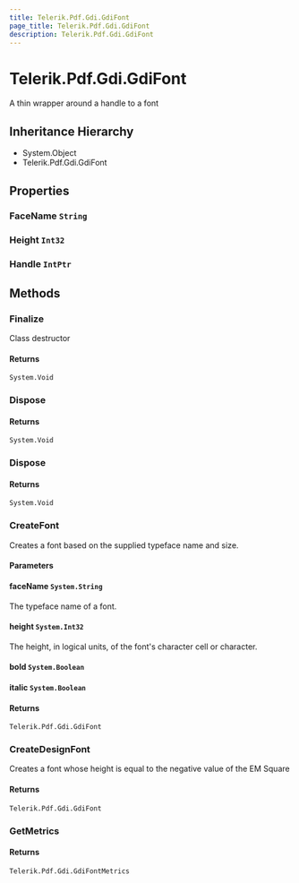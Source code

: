 ```yaml
---
title: Telerik.Pdf.Gdi.GdiFont
page_title: Telerik.Pdf.Gdi.GdiFont
description: Telerik.Pdf.Gdi.GdiFont
---
```


# Telerik.Pdf.Gdi.GdiFont

A thin wrapper around a handle to a font

## Inheritance Hierarchy

* System.Object
* Telerik.Pdf.Gdi.GdiFont

## Properties

###  FaceName `String`

###  Height `Int32`

###  Handle `IntPtr`

## Methods

###  Finalize

Class destructor

#### Returns

`System.Void` 

###  Dispose

#### Returns

`System.Void` 

###  Dispose

#### Returns

`System.Void` 

###  CreateFont

Creates a font based on the supplied typeface name and size.

#### Parameters

#### faceName `System.String`

The typeface name of a font.

#### height `System.Int32`

The height, in logical units, of the font's character 
                cell or character.

#### bold `System.Boolean`

#### italic `System.Boolean`

#### Returns

`Telerik.Pdf.Gdi.GdiFont` 

###  CreateDesignFont

Creates a font whose height is equal to the negative value 
                of the EM Square

#### Returns

`Telerik.Pdf.Gdi.GdiFont` 

###  GetMetrics

#### Returns

`Telerik.Pdf.Gdi.GdiFontMetrics` 

